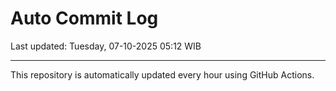 # Auto Commit Log

Last updated: Tuesday, 07-10-2025 05:12 WIB

---

This repository is automatically updated every hour using GitHub Actions.
